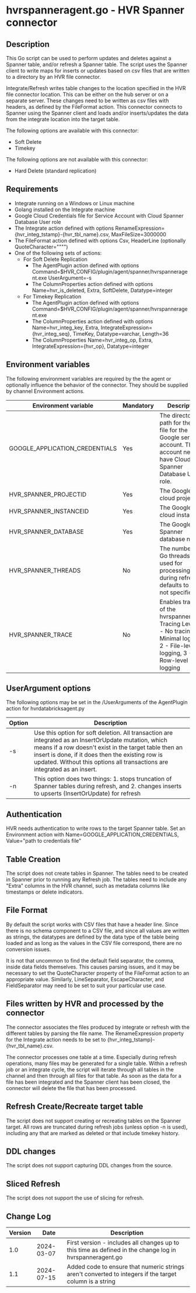 # hvrspanneragent.go - HVR Spanner connector
## Description
This Go script can be used to perform updates and deletes against a Spanner table, and/or refresh a Spanner table.  The script uses the Spanner client to write maps for inserts or updates based on csv files that are written to a directory by an HVR file connector.

Integrate/Refresh writes table changes to the location specified in the HVR file connector location. This can be either on the hub server or on a separate server. These changes need to be written as csv files with headers, as defined by the FileFormat action.  This connector connects to Spanner using the Spanner client and loads and/or inserts/updates the data from the integrate location into the target table.

The following options are available with this connector:
- Soft Delete
- Timekey

The following options are not available with this connector:
- Hard Delete (standard replication)

## Requirements
- Integrate running on a Windows or Linux machine
- Golang installed on the Integrate machine
- Google Cloud Credentials file for Service Account with Cloud Spanner Database User role
- The Integrate action defined with options RenameExpression={hvr_integ_tstamp}-{hvr_tbl_name}.csv, MaxFileSize=3000000
- The FileFormat action defined with options Csv, HeaderLine (optionally QuoteCharacter="""")
- One of the following sets of actions:
    - For Soft Delete Replication
        - The AgentPlugin action defined with options Command=$HVR_CONFIG/plugin/agent/spanner/hvrspanneragent.exe UserArgument=-s
        - The ColumnProperties action defined with options Name=hvr_is_deleted, Extra, SoftDelete, Datatype=integer
    - For Timekey Replication
        - The AgentPlugin action defined with options Command=$HVR_CONFIG/plugin/agent/spanner/hvrspanneragent.exe 
        - The ColumnProperties action defined with options Name=hvr_integ_key, Extra, IntegrateExpression={hvr_integ_seq}, TimeKey, Datatype=varchar, Length=36
        - The ColumnProperties Name=hvr_integ_op, Extra, IntegrateExpression={hvr_op}, Datatype=integer 

## Environment variables
The following environment variables are required by the the agent or optionally influence the behavior of
the connector. They should be supplied by channel Environment actions.

| Environment variable        | Mandatory | Description |
| --------------------        | --------- | ----------- |
| GOOGLE_APPLICATION_CREDENTIALS | Yes    | The directory path for the key file for the Google service account. The account needs to have Cloud Spanner Database User role. |
| HVR_SPANNER_PROJECTID       |    Yes    | The Google cloud project id   |
| HVR_SPANNER_INSTANCEID      |    Yes    | The Google cloud instance id |
| HVR_SPANNER_DATABASE        |    Yes    | The Google Spanner database name |
| HVR_SPANNER_THREADS |     No    | The number of Go threads to be used for processing files during refresh, defaults to 10 if not specified |
| HVR_SPANNER_TRACE           |     No    | Enables tracing of the hvrspanneragent. Tracing Levels: 0 - No tracing, 1 - Minimal logging, 2 - File-level logging, 3 - Row-level logging |


## UserArgument options
The following options may be set in the /UserArguments of the AgentPlugin action for hvrdatabricksagent.py

| Option | Description |
| ------ | ----------- |
|   -s   | Use this option for soft deletion. All transaction are integrated as an InsertOrUpdate mutation, which means if a row doesn't exist in the target table then an insert is done, if it does then the existing row is updated. Without this options all transactions are integrated as an insert. |
|   -n   | This option does two things: 1. stops truncation of Spanner tables during refresh, and 2. changes inserts to upserts (InsertOrUpdate) for refresh |

## Authentication
HVR needs authentication to write rows to the target Spanner table.  Set an Environment action with Name=GOOGLE_APPLICATION_CREDENTIALS, Value="path to credentials file"

## Table Creation
The script does not create tables in Spanner. The tables need to be created in Spanner prior to running any Refresh job. The tables need to include any "Extra" columns in the HVR channel, such as metadata columns like timestamps or delete indicators.

## File Format
By default the script works with CSV files that have a header line.  Since there is no schema component to a CSV file, and 
since all values are written as strings, the datatypes are defined by the data type of the table being loaded and as long 
as the values in the CSV file correspond, there are no conversion issues.

It is not that uncommon to find the default field separator, the comma, inside data fields themselves. This causes parsing issues, and it may be necessary to set the QuoteCharacter property of the FileFormat action to an appropriate value. Similarly, LineSeparator, EscapeCharacter, and FieldSeparator may need to be set to suit your particular use case. 

## Files written by HVR and processed by the connector
The connector associates the files produced by integrate or refresh with the different tables by parsing the file name. The RenameExpression property for the Integrate action needs to be set to {hvr_integ_tstamp}-{hvr_tbl_name}.csv.

The connector processes one table at a time. Especially during refresh operations, many files may be generated for a single table. Within a refresh job or an integrate cycle, the script will iterate through all tables in the channel and then through all files for that table. As soon as the data for a file has been integrated and the Spanner client has been closed, the connector will delete the file that has been processed.

## Refresh Create/Recreate target table
The script does not support creating or recreating tables on the Spanner target. All rows are truncated during refresh jobs (unless option -n is used), including any that are marked as deleted or that include timekey history.

## DDL changes
The script does not support capturing DDL changes from the source.

## Sliced Refresh
The script does not support the use of slicing for refresh.

## Change Log
| Version | Date       | Description |
| ------- | ---------- | ----------- |
| 1.0     | 2024-03-07 | First version - includes all changes up to this time as defined in the change log in hvrspanneragent.go |
| 1.1     | 2024-07-15 | Added code to ensure that numeric strings aren't converted to integers if the target column is a string |


